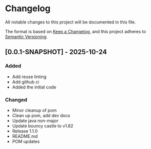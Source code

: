 # Changelog

All notable changes to this project will be documented in this file.

The format is based on [Keep a Changelog](https://keepachangelog.com/en/1.0.0/),
and this project adheres to [Semantic Versioning](https://semver.org/spec/v2.0.0.html).

## [0.0.1-SNAPSHOT] - 2025-10-24

### Added

- Add reuse linting
- Add github ci
- Added the initial code

### Changed

- Minor cleanup of pom
- Clean up pom, add dev docs
- Update java non-major
- Update bouncy castle to v1.82
- Release 1.1.0
- README.md
- POM updates



<!-- generated by git-cliff -->
